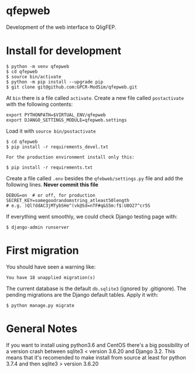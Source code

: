 # qfepweb
Development of the web interface to QligFEP.

# Install for development

    $ python -m venv qfepweb
    $ cd qfepweb
    $ source bin/activate
    $ python -m pip install --upgrade pip
    $ git clone git@github.com:GPCR-ModSim/qfepweb.git

At `bin` there is a file called `activate`. Create a new file called
`postactivate` with the following contents:

    export PYTHONPATH=$VIRTUAL_ENV/qfepweb
    export DJANGO_SETTINGS_MODULE=qfepweb.settings

Load it with `source bin/postactivate`

    $ cd qfepweb
    $ pip install -r requirements_devel.txt

    For the production environment install only this:

    $ pip install -r requirements.txt

Create a file called `.env` besides the `qfebweb/settings.py` file and add the
following lines. **Never commit this file**

    DEBUG=on  # or off, for production
    SECRET_KEY=somegoodrandomstring_atleast50length
    # e.g. )Ql?ddAC3jMTybSHe^(vk@Sd=nTF#q&S5m:f$:U8O27^cr5S

If everything went smoothly, we could check Django testing page with:

    $ django-admin runserver

# First migration

You should have seen a warning like:

    You have 18 unapplied migration(s)

The current database is the default `db.sqlite3` (ignored by .gitignore). The
pending migrations are the Django default tables. Apply it with:

    $ python manage.py migrate

# General Notes

If you want to install using python3.6 and CentOS there's a big possibility of a version crash between sqlite3 < version 3.6.20 and Django 3.2.
This means that it's recomended to make install from source at least for python 3.7.4 and then sqlite3 > version 3.6.20
